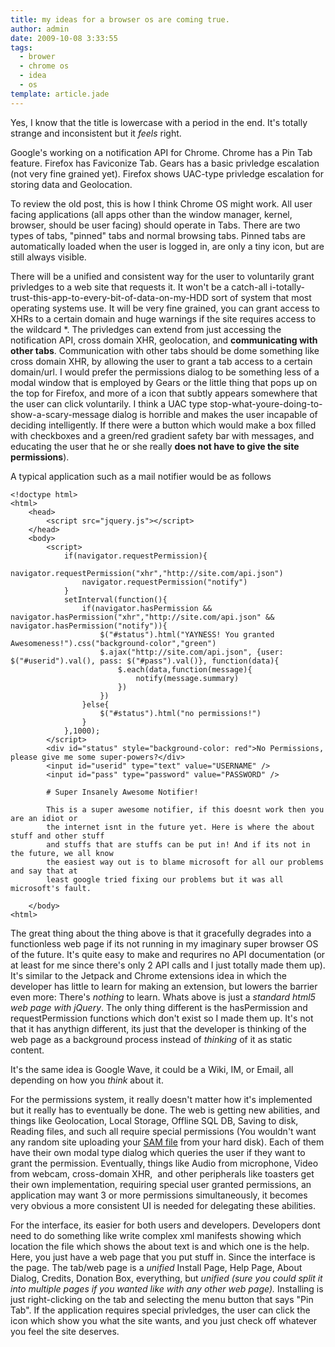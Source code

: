 ```yaml
---
title: my ideas for a browser os are coming true.
author: admin
date: 2009-10-08 3:33:55
tags: 
  - brower
  - chrome os
  - idea
  - os
template: article.jade
---
```


Yes, I know that the title is lowercase with a period in the end. It's totally strange and inconsistent but it _feels_ right.

Google's working on a notification API for Chrome. Chrome has a Pin Tab feature. Firefox has Faviconize Tab. Gears has a basic privledge escalation (not very fine grained yet). Firefox shows UAC-type privledge escalation for storing data and Geolocation.

To review the old post, this is how I think Chrome OS might work. All user facing applications (all apps other than the window manager, kernel, browser, should be user facing) should operate in Tabs. There are two types of tabs, "pinned" tabs and normal browsing tabs. Pinned tabs are automatically loaded when the user is logged in, are only a tiny icon, but are still always visible.

There will be a unified and consistent way for the user to voluntarily grant privledges to a web site that requests it. It won't be a catch-all i-totally-trust-this-app-to-every-bit-of-data-on-my-HDD sort of system that most operating systems use. It will be very fine grained, you can grant access to XHRs to a certain domain and huge warnings if the site requires access to the wildcard *. The privledges can extend from just accessing the notification API, cross domain XHR, geolocation, and **communicating with other tabs**. Communication with other tabs should be dome something like cross domain XHR, by allowing the user to grant a tab access to a certain domain/url. I would prefer the permissions dialog to be something less of a modal window that is employed by Gears or the little thing that pops up on the top for Firefox, and more of a icon that subtly appears somewhere that the user can click voluntarily. I think a UAC type stop-what-youre-doing-to-show-a-scary-message dialog is horrible and makes the user incapable of deciding intelligently. If there were a button which would make a box filled with checkboxes and a green/red gradient safety bar with messages, and educating the user that he or she really **does not have to give the site permissions**).

A typical application such as a mail notifier would be as follows

	<!doctype html>
	<html>
		<head>
			<script src="jquery.js"></script>
		</head>
		<body>
			<script>
				if(navigator.requestPermission){
					navigator.requestPermission("xhr","http://site.com/api.json")
					navigator.requestPermission("notify")
				}
				setInterval(function(){
					if(navigator.hasPermission && navigator.hasPermission("xhr","http://site.com/api.json" && navigator.hasPermission("notify")){
						$("#status").html("YAYNESS! You granted Awesomeness!").css("background-color","green")
						$.ajax("http://site.com/api.json", {user: $("#userid").val(), pass: $("#pass").val()}, function(data){
							$.each(data,function(message){
								notify(message.summary)
							})
						})
					}else{
						$("#status").html("no permissions!")
					}
				},1000);
			</script>
			<div id="status" style="background-color: red">No Permissions, please give me some super-powers?</div>
			<input id="userid" type="text" value="USERNAME" />
			<input id="pass" type="password" value="PASSWORD" />

			# Super Insanely Awesome Notifier!

			This is a super awesome notifier, if this doesnt work then you are an idiot or
			the internet isnt in the future yet. Here is where the about stuff and other stuff
			and stuffs that are stuffs can be put in! And if its not in the future, we all know
			the easiest way out is to blame microsoft for all our problems and say that at
			least google tried fixing our problems but it was all microsoft's fault.

		</body>
	<html>

The great thing about the thing above is that it gracefully degrades into a functionless web page if its not running in my imaginary super browser OS of the future. It's quite easy to make and requrires no API documentation (or at least for me since there's only 2 API calls and I just totally made them up). It's similar to the Jetpack and Chrome extensions idea in which the developer has little to learn for making an extension, but lowers the barrier even more: There's _nothing_ to learn. Whats above is just a _standard html5 web page with jQuery_. The only thing different is the hasPermission and requestPermission functions which don't exist so I made them up. It's not that it has anythign different, its just that the developer is thinking of the web page as a background process instead of _thinking_ of it as static content.

It's the same idea is Google Wave, it could be a Wiki, IM, or Email, all depending on how you _think_ about it.

For the permissions system, it really doesn't matter how it's implemented but it really has to eventually be done. The web is getting new abilities, and things like Geolocation, Local Storage, Offline SQL DB, Saving to disk, Reading files, and such all require special permissions (You wouldn't want any random site uploading your [SAM file](http://www.hackinthebox.org/modules.php?op=modload&amp;name=News&amp;file=article&amp;sid=5721&amp;mode=thread&amp;order=0&amp;thold=0) from your hard disk). Each of them have their own modal type dialog which queries the user if they want to grant the permission. Eventually, things like Audio from microphone, Video from webcam, cross-domain XHR,  and other peripherals like toasters get their own implementation, requiring special user granted permissions, an application may want 3 or more permissions simultaneously, it becomes very obvious a more consistent UI is needed for delegating these abilities.

For the interface, its easier for both users and developers. Developers dont need to do something like write complex xml manifests showing which location the file which shows the about text is and which one is the help. Here, you just have a web page that you put stuff in. Since the interface is the page. The tab/web page is a _unified_ Install Page, Help Page, About Dialog, Credits, Donation Box, everything, but _unified _(sure you could split it into multiple pages if you wanted like with any other web page)_._ Installing is just right-clicking on the tab and selecting the menu button that says "Pin Tab". If the application requires special privledges, the user can <span style="background-color: #ffffff;">click the icon which show you what the site wants, and you just check off whatever you feel the site deserves.</span>
